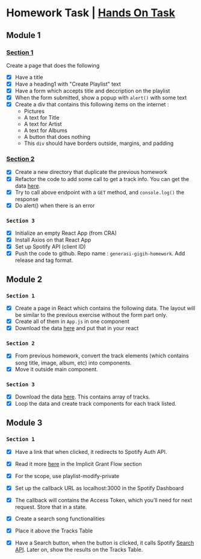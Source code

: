 # Homework Task | [Hands On Task](https://github.com/diazamaliana/generasi-gigih-handson/)
## Module 1
### [Section 1](https://github.com/diazamaliana/gfe01079-projects/tree/module-1/section-1) 
Create a page that does the following
- [x] Have a title 
- [x] Have a heading1 with "Create Playlist" text 
- [x] Have a form which accepts title and deccription on the playlist 
- [x] When the form submitted, show a popup with `alert()` with some text 
- [x] Create a div that contains this following items on the internet :
    * Pictures
    * A text for Title
    * A text for Artist
    * A text for Albums
    * A button that does nothing
    * This `div` should have borders outside, margins, and padding

### [Section 2](https://github.com/diazamaliana/gfe01079-projects/tree/module-1/section-2)
- [x] Create a new directory that duplicate the previous homework
- [x] Refactor the code to add some call to get a track info. You can get the data [here](https://gist.githubusercontent.com/aryapradipta9/e6492383477803b233916e01f36d5465/raw/66942c739d66d3774303f84071696aa865a07077/single-sample.json).
- [x] Try to call above endpoint with a `GET` method, and `console.log()` the response
- [x] Do alert() when there is an error

### `Section 3`
- [x] Initialize an empty React App (from CRA)
- [x] Install Axios on that React App
- [x] Set up Spotify API (client ID)
- [x] Push the code to github. Repo name : `generasi-gigih-homework`. Add release and tag format.

## Module 2
### `Section 1`
- [x] Create a page in React which contains the following data. The layout will be similar to the previous exercise without the form part only.
- [x] Create all of them in `App.js` in one component
- [x] Download the data [here](https://gist.githubusercontent.com/aryapradipta9/0b8d0a1a113e3594d34c68c72ec32daf/raw/cb5d20b494bd2cb259d31596b9e8eea02e0f6d1e/single-sample.js) and put that in your react

### `Section 2`
- [x] From previous homework, convert the track elements (which contains song title, image, album, etc) into components. 
- [x] Move it outside main component. 

### `Section 3`
- [x] Download the data [here](https://gist.githubusercontent.com/aryapradipta9/4085f18a47101f10f685a6140385b2bf/raw/e32426bc2d954274e984b03c601f14c08eb47a0b/all-sample.js). This contains array of tracks.
- [x] Loop the data and create track components for each track listed. 

## Module 3
### `Section 1`
- [x] Have a link that when clicked, it redirects to Spotify Auth API. 
- [x] Read it more [here](https://developer.spotify.com/documentation/general/guides/authorization-guide/) in the Implicit Grant Flow section
- [x] For the scope, use playlist-modify-private
- [x] Set up the callback URL as localhost:3000 in the Spotify Dashboard
- [x] The callback will contains the Access Token, which you’ll need for next request. Store that in a state.
- [x] Create a search song functionalities
- [x] Place it above the Tracks Table
- [x] Have a Search button, when the button is clicked, it calls Spotify [Search API](https://developer.spotify.com/documentation/web-api/reference/#category-search). Later on, show the results on the Tracks Table.


